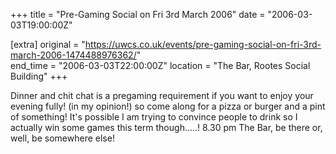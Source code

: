 +++
title = "Pre-Gaming Social on Fri 3rd March 2006"
date = "2006-03-03T19:00:00Z"

[extra]
original = "https://uwcs.co.uk/events/pre-gaming-social-on-fri-3rd-march-2006-1474488976362/"    
end_time = "2006-03-03T22:00:00Z"
location = "The Bar, Rootes Social Building"
+++

Dinner and chit chat is a pregaming requirement if you want to enjoy your evening fully\! (in my opinion\!) so come along for a pizza or burger and a pint of something\! It's possible I am trying to convince people to drink so I actually win some games this term though.....\! 8.30 pm The Bar, be there or, well, be somewhere else\!

